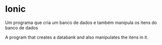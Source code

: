 # Ionic

Um programa que cria um banco de dados e também manipula os itens do banco de dados

A program that creates a databank and also manipulates the itens in it.